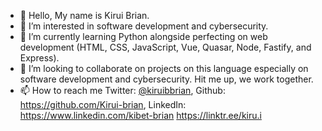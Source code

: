 <!--
<p align="center"> 
  Visitor Count<br>
  <img src="https://profile-counter.glitch.me/Kirui-brian/count.svg" />
</p> 
-->

- 👋 Hello,
   My name is Kirui Brian.
- 👀 I’m interested in software development and cybersecurity.
- 🌱 I’m currently learning Python alongside perfecting on web development (HTML, CSS, JavaScript, Vue, Quasar, Node, Fastify, and Express).
- 💞️ I’m looking to collaborate on projects on this language especially on software development and cybersecurity. Hit me up, we work together.
- 📫 How to reach me Twitter: [@kiruibbrian](https://twitter.com/kiruibriann), 
Github: https://github.com/Kirui-brian, 
LinkedIn: https://www.linkedin.com/kibet-brian
https://linktr.ee/kiru.i

<!---
Kirui-brian/Kirui-brian is a ✨ special ✨ repository because its `README.md` (this file) appears on your GitHub profile.
You can click the Preview link to take a look at your changes.
--->
